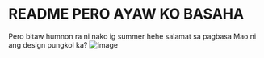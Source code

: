 # README PERO AYAW KO BASAHA
Pero bitaw humnon ra ni nako ig summer hehe salamat sa pagbasa
Mao ni ang design pungkol ka?
![image](https://user-images.githubusercontent.com/88656474/174914380-35eac1b0-1de7-4ba1-ba73-e52276c12b04.png)
